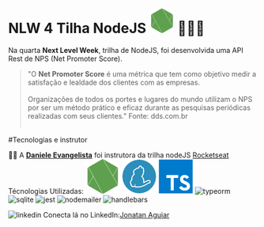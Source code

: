 # NLW 4 Tilha NodeJS <img src="https://github.com/devicons/devicon/blob/master/icons/nodejs/nodejs-plain.svg" alt="node" width="50" height="50"/> 🚀👨‍💻

Na quarta **Next Level Week**, trilha de NodeJS, foi desenvolvida uma API Rest de NPS (Net Promoter Score).

> "O **Net Promoter Score** é uma métrica que tem como objetivo medir a satisfação e lealdade dos clientes com as empresas.<br/> <br/> 
Organizações de todos os portes e lugares do mundo utilizam o NPS por ser um método prático e eficaz durante as pesquisas periódicas realizadas com seus clientes."
Fonte: dds.com.br
<br/> <br/>

#Tecnologias e instrutor

👩‍💻 A **[Daniele Evangelista](https://www.linkedin.com/in/daniele-leão-evangelista-5540ab25/)** foi instrutora da trilha nodeJS [Rocketseat](https://rocketseat.com.br/)
<br/>
Técnologias Utilizadas: 
<img src="https://github.com/devicons/devicon/blob/master/icons/nodejs/nodejs-plain.svg" alt="node" width="70" height="70"/>
<img src="https://github.com/devicons/devicon/blob/master/icons/yarn/yarn-original.svg" alt="yarn" width="70" height="70"/>
<img src="https://github.com/devicons/devicon/blob/master/icons/typescript/typescript-original.svg" alt="typescript" width="70" height="70"/>
<img src="https://avatars.githubusercontent.com/u/20165699?s=400&v=4" alt="typeorm" width="70" height="70"/>
<img src="https://upload.wikimedia.org/wikipedia/commons/thumb/9/97/Sqlite-square-icon.svg/1200px-Sqlite-square-icon.svg.png" alt="sqlite" width="70" height="70"/>
<img src="https://jestjs.io/img/jest.png" alt="jest" width="70" height="70"/>
<img src="https://raw.githubusercontent.com/nodemailer/nodemailer/master/assets/nm_logo_200x136.png" alt="nodemailer" width="70" height="70"/>
<img src="https://handlebarsjs.com/images/handlebars_logo.png" alt="handlebars" width="70" height="70"/>


<p>    
<img src="https://pngimg.com/uploads/linkedIn/linkedIn_PNG38.png" alt="linkedin" width="50" height="50"/> Conecta lá no LinkedIn:<a href="https://www.linkedin.com/in/jkdeaguiar/">Jonatan Aguiar</a>
</p>
